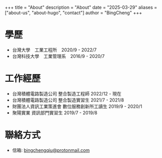 +++
title = "About"
description = "About"
date = "2025-03-29"
aliases = ["about-us", "about-hugo", "contact"]
author = "BingCheng"
+++

# 學歷

* 台灣大學　工業工程所　2020/9 - 2022/7
* 台灣科技大學　工業管理系　2016/9 - 2020/7

# 工作經歷

* 台灣積體電路製造公司 整合製造工程師 2022/12 - 現在
* 台灣積體電路製造公司 整合製造實習生 2021/7 - 2021/8
* 財團法人資訊工業策進會 數位服務創新所工讀生 2019/9 - 2020/1
* 聚陽實業 資訊部門實習生 2019/7 - 2019/8

# 聯絡方式

* 信箱: bingchengqiu@protonmail.com


